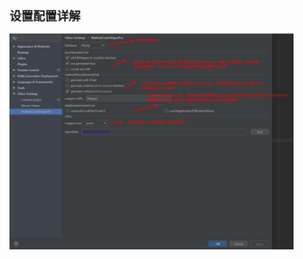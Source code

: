 ## 设置配置详解

![setting](https://raw.githubusercontent.com/gejun123456/MyBatisCodeHelper-Pro/master/screenshots/settings.png)